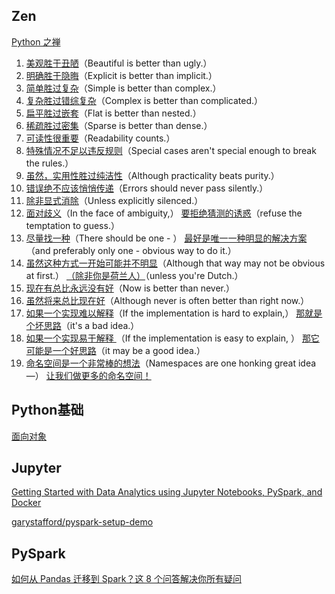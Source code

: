 ## Zen
[Python 之禅](https://linux.cn/article-13127-1.html)

1. [美观胜于丑陋](https://linux.cn/article-11718-1.html)（Beautiful is better than ugly.）
2. [明确胜于隐晦](https://linux.cn/article-11718-1.html)（Explicit is better than implicit.）
3. [简单胜过复杂](https://linux.cn/article-11999-1.html)（Simple is better than complex.）
4. [复杂胜过错综复杂](https://linux.cn/article-11999-1.html)（Complex is better than complicated.）
5. [扁平胜过嵌套](https://linux.cn/article-12087-1.html)（Flat is better than nested.）
6. [稀疏胜过密集](https://linux.cn/article-12087-1.html)（Sparse is better than dense.）
7. [可读性很重要](https://linux.cn/article-13053-1.html)（Readability counts.）
8. [特殊情况不足以违反规则](https://linux.cn/article-13053-1.html)（Special cases aren't special enough to break the rules.）
9. [虽然，实用性胜过纯洁性](https://linux.cn/article-13053-1.html)（Although practicality beats purity.）
10. [错误绝不应该悄悄传递](https://linux.cn/article-13058-1.html)（Errors should never pass silently.）
11. [除非显式消除](https://linux.cn/article-13058-1.html)（Unless explicitly silenced.）
12. [面对歧义](https://linux.cn/article-13082-1.html)（In the face of ambiguity,） [要拒绝猜测的诱惑](https://linux.cn/article-13082-1.html)（refuse the temptation to guess.）
13. [尽量找一种](https://linux.cn/article-13082-1.html)（There should be one - ） [ 最好是唯一一种明显的解决方案](https://linux.cn/article-13082-1.html)（and preferably only one - obvious way to do it.）
14. [虽然这种方式一开始可能并不明显](https://linux.cn/article-13082-1.html)（Although that way may not be obvious at first.） [（除非你是荷兰人）](https://linux.cn/article-13082-1.html)（unless you're Dutch.）
15. [现在有总比永远没有好](https://linux.cn/article-13103-1.html)（Now is better than never.）
16. [虽然将来总比现在好](https://linux.cn/article-13103-1.html)（Although never is often better than right now.）
17. [如果一个实现难以解释](https://linux.cn/article-13116-1.html)（If the implementation is hard to explain,） [那就是个坏思路](https://linux.cn/article-13116-1.html)（it's a bad idea.）
18. [如果一个实现易于解释 ](https://linux.cn/article-13116-1.html)（If the implementation is easy to explain, ） [那它可能是一个好思路](https://linux.cn/article-13116-1.html)（it may be a good idea.）
19. [命名空间是一个非常棒的想法](https://linux.cn/article-13123-1.html)（Namespaces are one honking great idea—） [让我们做更多的命名空间！](https://linux.cn/article-13123-1.html)




## Python基础

[面向对象](https://github.com/jackfrued/Python-100-Days/blob/master/Day01-15/09.%E9%9D%A2%E5%90%91%E5%AF%B9%E8%B1%A1%E8%BF%9B%E9%98%B6.md)

## Jupyter
[Getting Started with Data Analytics using Jupyter Notebooks, PySpark, and Docker](https://towardsdatascience.com/getting-started-with-data-analytics-using-jupyter-notebooks-pyspark-and-docker-57c1aaab2408)

[garystafford/pyspark-setup-demo](https://github.com/garystafford/pyspark-setup-demo#jupyter-notebook-pyspark-demo)

## PySpark
[如何从 Pandas 迁移到 Spark？这 8 个问答解决你所有疑问](https://www.infoq.cn/article/iKL4HjTzfvdrFQmbDmLx)
